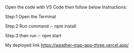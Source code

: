 Open the code with VS Code then follow below Instructions:

Step:1 Open the Terminal

Step:2 Run command :-   npm install

Step:3 then run  :-    npm start 

My deployed link
https://weather-map-app-three.vercel.app/
